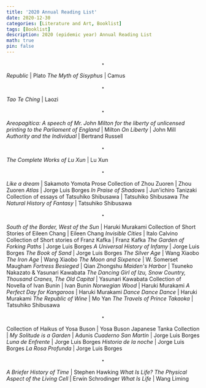 ```yaml
---
title: '2020 Annual Reading List'
date: 2020-12-30
categories: [Literature and Art, Booklist]
tags: [Booklist]
description: 2020 (epidemic year) Annual Reading List
math: true
pin: false
---
```


$$
\star
$$

*Republic* | Plato
*The Myth of Sisyphus*  | Camus

$$
\star
$$

*Tao Te Ching* | Laozi

$$
\star
$$

*Areopagitica: A speech of Mr. John Milton for the liberty of unlicensed printing to the Parliament of England* | Milton 
*On Liberty* | John Mill
*Authority and the Individual* | Bertrand Russell

$$
\star
$$

*The Complete Works of Lu Xun*  | Lu Xun

$$
\star
$$

*Like a dream* | Sakamoto Yomota
Prose Collection of Zhou Zuoren | Zhou Zuoren
*Atlas* | Jorge Luis Borges
*In Praise of Shadows* | Jun'ichiro Tanizaki
Collection of essays of Tatsuhiko Shibusawa | Tatsuhiko Shibusawa 
*The Natural History of Fantasy* | Tatsuhiko Shibusawa

$$ \star $$

*South of the Border, West of the Sun* | Haruki Murakami
Collection of Short Stories of Eileen Chang | Eileen Chang 
*Invisible Cities* | Italo Calvino
Collection of Short stories of Franz Kafka | Franz Kafka 
*The Garden of Forking Paths* | Jorge Luis Borges
*A Universal History of Infamy* | Jorge Luis Borges
*The Book of Sand* | Jorge Luis Borges
*The Silver Age* | Wang Xiaobo 
*The Iron Age* | Wang Xiaobo 
*The Moon and Sixpence* | W. Somerset Maugham 
*Fortress Besieged* | Qian Zhongshu
*Maiden's Harbor*  | Tsuneko Nakazato & Yasunari Kawabata
*The Dancing Girl of Izu, Snow Country, Thousand Cranes, The Old Capital* | Yasunari Kawabata
Collection of Novella of Ivan Bunin | Ivan Bunin 
*Norwegian Wood* | Haruki Murakami 
*A Perfect Day for Kangaroos* | Haruki Murakami
*Dance Dance Dance* | Haruki Murakami 
*The Republic of Wine* | Mo Yan 
*The Travels of Prince Takaoka* | Tatsuhiko Shibusawa 

$$ \star $$

Collection of Haikus of Yosa Buson | Yosa Buson 
Japanese Tanka Collection |
*My Solitude is a Garden* | Adunis 
*Cuaderno San Martin* | Jorge Luis Borges 
*Luna de Enfrente* | Jorge Luis Borges 
*Historia de la noche* | Jorge Luis Borges
*La Rosa Profunda* | Jorge Luis Borges

$$ \star $$

*A Briefer History of Time* | Stephen Hawking 
*What Is Life? The Physical Aspect of the Living Cell* | Erwin Schrodinger
*What Is Life* | Wang Liming
